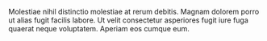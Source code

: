 Molestiae nihil distinctio molestiae at rerum debitis. Magnam dolorem porro ut alias fugit facilis labore. Ut velit consectetur asperiores fugit iure fuga quaerat neque voluptatem. Aperiam eos cumque eum.
